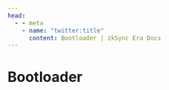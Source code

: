 ```yaml
---
head:
  - - meta
    - name: "twitter:title"
      content: Bootloader | zkSync Era Docs
---
```


# Bootloader
